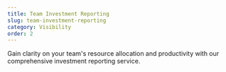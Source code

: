 ```yaml
---
title: Team Investment Reporting
slug: team-investment-reporting
category: Visibility
order: 2
---
```

Gain clarity on your team's resource allocation and productivity with our comprehensive investment reporting service.

